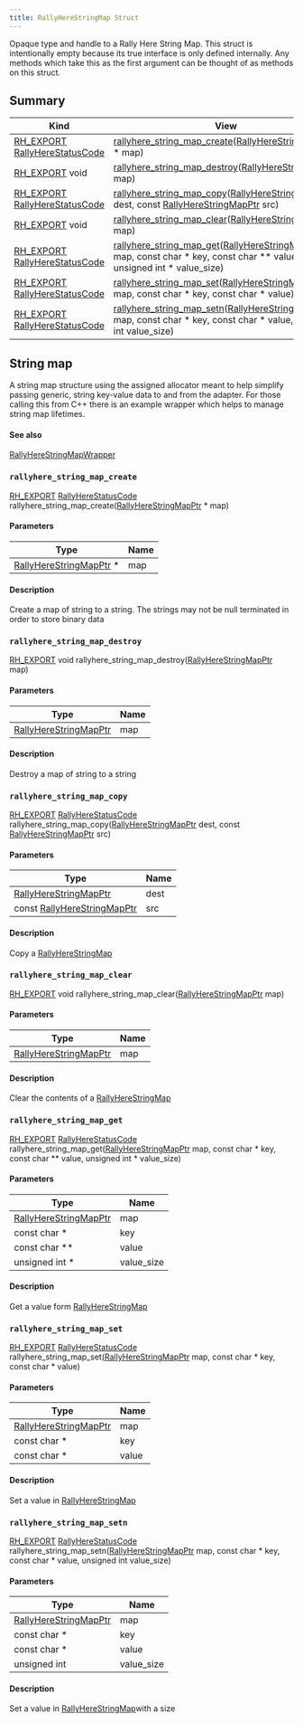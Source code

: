 ```yaml
---
title: RallyHereStringMap Struct
---
```



Opaque type and handle to a Rally Here String Map.
This struct is intentionally empty because its true interface is only defined internally. Any methods which take this as the first argument can be thought of as methods on this struct. 
## Summary
| Kind | View | Description |
|------|------|-------------|
|[RH_EXPORT](/game-host-adapter/c__platform_8hxml/#c__platform_8h_1ab0f7a4ccdb6515b62edbb26fd4cd0808) [RallyHereStatusCode](/game-host-adapter/c__status_8hxml/#c__status_8h_1a95ac5c56776303edbbc5c3f125916784)|[rallyhere_string_map_create](/game-host-adapter/structrallyherestringmapxml/#structRallyHereStringMap_1a024ea30d47a943cb48161bf6b0a2498d)([RallyHereStringMapPtr](/game-host-adapter/c__api_8hxml/#c__api_8h_1a8901377cd48d4831c6380593a2a60360) * map)||
|[RH_EXPORT](/game-host-adapter/c__platform_8hxml/#c__platform_8h_1ab0f7a4ccdb6515b62edbb26fd4cd0808) void|[rallyhere_string_map_destroy](/game-host-adapter/structrallyherestringmapxml/#structRallyHereStringMap_1a17aed95832b03004f2b54c41458e6490)([RallyHereStringMapPtr](/game-host-adapter/c__api_8hxml/#c__api_8h_1a8901377cd48d4831c6380593a2a60360) map)||
|[RH_EXPORT](/game-host-adapter/c__platform_8hxml/#c__platform_8h_1ab0f7a4ccdb6515b62edbb26fd4cd0808) [RallyHereStatusCode](/game-host-adapter/c__status_8hxml/#c__status_8h_1a95ac5c56776303edbbc5c3f125916784)|[rallyhere_string_map_copy](/game-host-adapter/structrallyherestringmapxml/#structRallyHereStringMap_1ae7e305441ea3ae8ceb24d373b45e1e18)([RallyHereStringMapPtr](/game-host-adapter/c__api_8hxml/#c__api_8h_1a8901377cd48d4831c6380593a2a60360) dest, const [RallyHereStringMapPtr](/game-host-adapter/c__api_8hxml/#c__api_8h_1a8901377cd48d4831c6380593a2a60360) src)||
|[RH_EXPORT](/game-host-adapter/c__platform_8hxml/#c__platform_8h_1ab0f7a4ccdb6515b62edbb26fd4cd0808) void|[rallyhere_string_map_clear](/game-host-adapter/structrallyherestringmapxml/#structRallyHereStringMap_1af1314ea38f79e701dd6980abb48253b7)([RallyHereStringMapPtr](/game-host-adapter/c__api_8hxml/#c__api_8h_1a8901377cd48d4831c6380593a2a60360) map)||
|[RH_EXPORT](/game-host-adapter/c__platform_8hxml/#c__platform_8h_1ab0f7a4ccdb6515b62edbb26fd4cd0808) [RallyHereStatusCode](/game-host-adapter/c__status_8hxml/#c__status_8h_1a95ac5c56776303edbbc5c3f125916784)|[rallyhere_string_map_get](/game-host-adapter/structrallyherestringmapxml/#structRallyHereStringMap_1a8aa120697cdba80f092f1488c7ae62cd)([RallyHereStringMapPtr](/game-host-adapter/c__api_8hxml/#c__api_8h_1a8901377cd48d4831c6380593a2a60360) map, const char * key, const char ** value, unsigned int * value_size)||
|[RH_EXPORT](/game-host-adapter/c__platform_8hxml/#c__platform_8h_1ab0f7a4ccdb6515b62edbb26fd4cd0808) [RallyHereStatusCode](/game-host-adapter/c__status_8hxml/#c__status_8h_1a95ac5c56776303edbbc5c3f125916784)|[rallyhere_string_map_set](/game-host-adapter/structrallyherestringmapxml/#structRallyHereStringMap_1a9e8929bdfc2a69879837a992acb011cf)([RallyHereStringMapPtr](/game-host-adapter/c__api_8hxml/#c__api_8h_1a8901377cd48d4831c6380593a2a60360) map, const char * key, const char * value)||
|[RH_EXPORT](/game-host-adapter/c__platform_8hxml/#c__platform_8h_1ab0f7a4ccdb6515b62edbb26fd4cd0808) [RallyHereStatusCode](/game-host-adapter/c__status_8hxml/#c__status_8h_1a95ac5c56776303edbbc5c3f125916784)|[rallyhere_string_map_setn](/game-host-adapter/structrallyherestringmapxml/#structRallyHereStringMap_1adc0a5e10afb2c923e02f50dd7e58e2ee)([RallyHereStringMapPtr](/game-host-adapter/c__api_8hxml/#c__api_8h_1a8901377cd48d4831c6380593a2a60360) map, const char * key, const char * value, unsigned int value_size)||
## String map

A string map structure using the assigned allocator meant to help simplify passing generic, string key-value data to and from the adapter. For those calling this from C++ there is an example wrapper which helps to manage string map lifetimes. 

#### See also

[RallyHereStringMapWrapper](/game-host-adapter/structrallyherestringmapwrapperxml/#structRallyHereStringMapWrapper)

### `rallyhere_string_map_create` <a id="structRallyHereStringMap_1a024ea30d47a943cb48161bf6b0a2498d"></a>

[RH_EXPORT](/game-host-adapter/c__platform_8hxml/#c__platform_8h_1ab0f7a4ccdb6515b62edbb26fd4cd0808) [RallyHereStatusCode](/game-host-adapter/c__status_8hxml/#c__status_8h_1a95ac5c56776303edbbc5c3f125916784) rallyhere_string_map_create([RallyHereStringMapPtr](/game-host-adapter/c__api_8hxml/#c__api_8h_1a8901377cd48d4831c6380593a2a60360) * map)

#### Parameters

| Type | Name |
|------|------|
|[RallyHereStringMapPtr](/game-host-adapter/c__api_8hxml/#c__api_8h_1a8901377cd48d4831c6380593a2a60360) *|map|

#### Description



Create a map of string to a string. The strings may not be null terminated in order to store binary data 



### `rallyhere_string_map_destroy` <a id="structRallyHereStringMap_1a17aed95832b03004f2b54c41458e6490"></a>

[RH_EXPORT](/game-host-adapter/c__platform_8hxml/#c__platform_8h_1ab0f7a4ccdb6515b62edbb26fd4cd0808) void rallyhere_string_map_destroy([RallyHereStringMapPtr](/game-host-adapter/c__api_8hxml/#c__api_8h_1a8901377cd48d4831c6380593a2a60360) map)

#### Parameters

| Type | Name |
|------|------|
|[RallyHereStringMapPtr](/game-host-adapter/c__api_8hxml/#c__api_8h_1a8901377cd48d4831c6380593a2a60360)|map|

#### Description



Destroy a map of string to a string 



### `rallyhere_string_map_copy` <a id="structRallyHereStringMap_1ae7e305441ea3ae8ceb24d373b45e1e18"></a>

[RH_EXPORT](/game-host-adapter/c__platform_8hxml/#c__platform_8h_1ab0f7a4ccdb6515b62edbb26fd4cd0808) [RallyHereStatusCode](/game-host-adapter/c__status_8hxml/#c__status_8h_1a95ac5c56776303edbbc5c3f125916784) rallyhere_string_map_copy([RallyHereStringMapPtr](/game-host-adapter/c__api_8hxml/#c__api_8h_1a8901377cd48d4831c6380593a2a60360) dest, const [RallyHereStringMapPtr](/game-host-adapter/c__api_8hxml/#c__api_8h_1a8901377cd48d4831c6380593a2a60360) src)

#### Parameters

| Type | Name |
|------|------|
|[RallyHereStringMapPtr](/game-host-adapter/c__api_8hxml/#c__api_8h_1a8901377cd48d4831c6380593a2a60360)|dest|
|const [RallyHereStringMapPtr](/game-host-adapter/c__api_8hxml/#c__api_8h_1a8901377cd48d4831c6380593a2a60360)|src|

#### Description



Copy a 
[RallyHereStringMap](/game-host-adapter/structrallyherestringmapxml/#structRallyHereStringMap)


### `rallyhere_string_map_clear` <a id="structRallyHereStringMap_1af1314ea38f79e701dd6980abb48253b7"></a>

[RH_EXPORT](/game-host-adapter/c__platform_8hxml/#c__platform_8h_1ab0f7a4ccdb6515b62edbb26fd4cd0808) void rallyhere_string_map_clear([RallyHereStringMapPtr](/game-host-adapter/c__api_8hxml/#c__api_8h_1a8901377cd48d4831c6380593a2a60360) map)

#### Parameters

| Type | Name |
|------|------|
|[RallyHereStringMapPtr](/game-host-adapter/c__api_8hxml/#c__api_8h_1a8901377cd48d4831c6380593a2a60360)|map|

#### Description



Clear the contents of a 
[RallyHereStringMap](/game-host-adapter/structrallyherestringmapxml/#structRallyHereStringMap)


### `rallyhere_string_map_get` <a id="structRallyHereStringMap_1a8aa120697cdba80f092f1488c7ae62cd"></a>

[RH_EXPORT](/game-host-adapter/c__platform_8hxml/#c__platform_8h_1ab0f7a4ccdb6515b62edbb26fd4cd0808) [RallyHereStatusCode](/game-host-adapter/c__status_8hxml/#c__status_8h_1a95ac5c56776303edbbc5c3f125916784) rallyhere_string_map_get([RallyHereStringMapPtr](/game-host-adapter/c__api_8hxml/#c__api_8h_1a8901377cd48d4831c6380593a2a60360) map, const char * key, const char ** value, unsigned int * value_size)

#### Parameters

| Type | Name |
|------|------|
|[RallyHereStringMapPtr](/game-host-adapter/c__api_8hxml/#c__api_8h_1a8901377cd48d4831c6380593a2a60360)|map|
|const char *|key|
|const char **|value|
|unsigned int *|value_size|

#### Description



Get a value form 
[RallyHereStringMap](/game-host-adapter/structrallyherestringmapxml/#structRallyHereStringMap)


### `rallyhere_string_map_set` <a id="structRallyHereStringMap_1a9e8929bdfc2a69879837a992acb011cf"></a>

[RH_EXPORT](/game-host-adapter/c__platform_8hxml/#c__platform_8h_1ab0f7a4ccdb6515b62edbb26fd4cd0808) [RallyHereStatusCode](/game-host-adapter/c__status_8hxml/#c__status_8h_1a95ac5c56776303edbbc5c3f125916784) rallyhere_string_map_set([RallyHereStringMapPtr](/game-host-adapter/c__api_8hxml/#c__api_8h_1a8901377cd48d4831c6380593a2a60360) map, const char * key, const char * value)

#### Parameters

| Type | Name |
|------|------|
|[RallyHereStringMapPtr](/game-host-adapter/c__api_8hxml/#c__api_8h_1a8901377cd48d4831c6380593a2a60360)|map|
|const char *|key|
|const char *|value|

#### Description



Set a value in 
[RallyHereStringMap](/game-host-adapter/structrallyherestringmapxml/#structRallyHereStringMap)


### `rallyhere_string_map_setn` <a id="structRallyHereStringMap_1adc0a5e10afb2c923e02f50dd7e58e2ee"></a>

[RH_EXPORT](/game-host-adapter/c__platform_8hxml/#c__platform_8h_1ab0f7a4ccdb6515b62edbb26fd4cd0808) [RallyHereStatusCode](/game-host-adapter/c__status_8hxml/#c__status_8h_1a95ac5c56776303edbbc5c3f125916784) rallyhere_string_map_setn([RallyHereStringMapPtr](/game-host-adapter/c__api_8hxml/#c__api_8h_1a8901377cd48d4831c6380593a2a60360) map, const char * key, const char * value, unsigned int value_size)

#### Parameters

| Type | Name |
|------|------|
|[RallyHereStringMapPtr](/game-host-adapter/c__api_8hxml/#c__api_8h_1a8901377cd48d4831c6380593a2a60360)|map|
|const char *|key|
|const char *|value|
|unsigned int|value_size|

#### Description



Set a value in 
[RallyHereStringMap](/game-host-adapter/structrallyherestringmapxml/#structRallyHereStringMap)with a size



